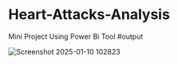 # Heart-Attacks-Analysis
Mini Project Using Power Bi Tool
#output 

![Screenshot 2025-01-10 102823](https://github.com/user-attachments/assets/6d51d35e-6c13-4c96-9406-72b0b1610ba4)
